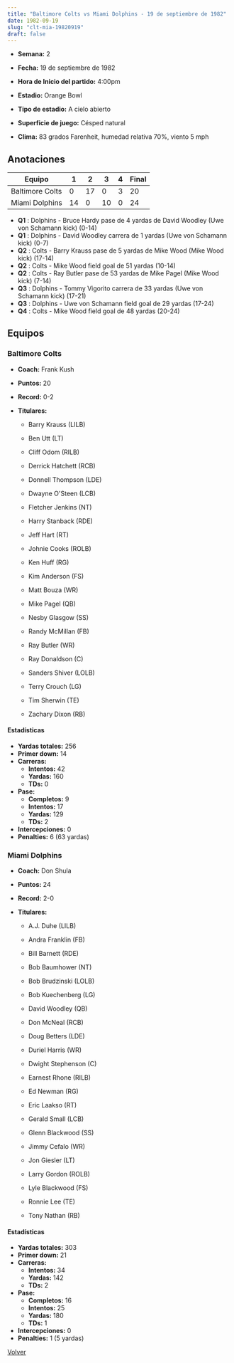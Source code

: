 ```yaml
---
title: "Baltimore Colts vs Miami Dolphins - 19 de septiembre de 1982"
date: 1982-09-19
slug: "clt-mia-19820919"
draft: false
---
```


* **Semana:** 2
* **Fecha:** 19 de septiembre de 1982

* **Hora de Inicio del partido:** 4:00pm
* **Estadio:** Orange Bowl
* **Tipo de estadio:** A cielo abierto
* **Superficie de juego:** Césped natural
* **Clima:** 83 grados Farenheit, humedad relativa 70%, viento 5 mph





## Anotaciones
| Equipo | 1 | 2 | 3 | 4 | Final |
|--------|---|---|---|---|-------|
| Baltimore Colts  | 0 | 17 | 0 | 3  | 20 |
| Miami Dolphins  | 14 | 0 | 10 | 0  | 24 |
* **Q1** : Dolphins - Bruce Hardy pase de 4 yardas de David Woodley (Uwe von Schamann kick) (0-14)
* **Q1** : Dolphins - David Woodley carrera de 1 yardas (Uwe von Schamann kick) (0-7)
* **Q2** : Colts - Barry Krauss pase de 5 yardas de Mike Wood (Mike Wood kick) (17-14)
* **Q2** : Colts - Mike Wood field goal de 51 yardas (10-14)
* **Q2** : Colts - Ray Butler pase de 53 yardas de Mike Pagel (Mike Wood kick) (7-14)
* **Q3** : Dolphins - Tommy Vigorito carrera de 33 yardas (Uwe von Schamann kick) (17-21)
* **Q3** : Dolphins - Uwe von Schamann field goal de 29 yardas (17-24)
* **Q4** : Colts - Mike Wood field goal de 48 yardas (20-24)


## Equipos


### Baltimore Colts
* **Coach:** Frank Kush
* **Puntos:** 20
* **Record:** 0-2
* **Titulares:** 

  * Barry Krauss (LILB) 

  * Ben Utt (LT) 

  * Cliff Odom (RILB) 

  * Derrick Hatchett (RCB) 

  * Donnell Thompson (LDE) 

  * Dwayne O'Steen (LCB) 

  * Fletcher Jenkins (NT) 

  * Harry Stanback (RDE) 

  * Jeff Hart (RT) 

  * Johnie Cooks (ROLB) 

  * Ken Huff (RG) 

  * Kim Anderson (FS) 

  * Matt Bouza (WR) 

  * Mike Pagel (QB) 

  * Nesby Glasgow (SS) 

  * Randy McMillan (FB) 

  * Ray Butler (WR) 

  * Ray Donaldson (C) 

  * Sanders Shiver (LOLB) 

  * Terry Crouch (LG) 

  * Tim Sherwin (TE) 

  * Zachary Dixon (RB) 

#### Estadísticas
* **Yardas totales:** 256
* **Primer down:** 14
* **Carreras:**
  * **Intentos:** 42
  * **Yardas:** 160
  * **TDs:** 0
* **Pase:**
  * **Completos:** 9
  * **Intentos:** 17
  * **Yardas:** 129
  * **TDs:** 2
* **Intercepciones:** 0
* **Penalties:** 6 (63 yardas)

### Miami Dolphins
* **Coach:** Don Shula
* **Puntos:** 24
* **Record:** 2-0
* **Titulares:** 

  * A.J. Duhe (LILB) 

  * Andra Franklin (FB) 

  * Bill Barnett (RDE) 

  * Bob Baumhower (NT) 

  * Bob Brudzinski (LOLB) 

  * Bob Kuechenberg (LG) 

  * David Woodley (QB) 

  * Don McNeal (RCB) 

  * Doug Betters (LDE) 

  * Duriel Harris (WR) 

  * Dwight Stephenson (C) 

  * Earnest Rhone (RILB) 

  * Ed Newman (RG) 

  * Eric Laakso (RT) 

  * Gerald Small (LCB) 

  * Glenn Blackwood (SS) 

  * Jimmy Cefalo (WR) 

  * Jon Giesler (LT) 

  * Larry Gordon (ROLB) 

  * Lyle Blackwood (FS) 

  * Ronnie Lee (TE) 

  * Tony Nathan (RB) 

#### Estadísticas
* **Yardas totales:** 303
* **Primer down:** 21
* **Carreras:**
  * **Intentos:** 34
  * **Yardas:** 142
  * **TDs:** 2
* **Pase:**
  * **Completos:** 16
  * **Intentos:** 25
  * **Yardas:** 180
  * **TDs:** 1
* **Intercepciones:** 0
* **Penalties:** 1 (5 yardas)


[Volver](/historia/1982)
